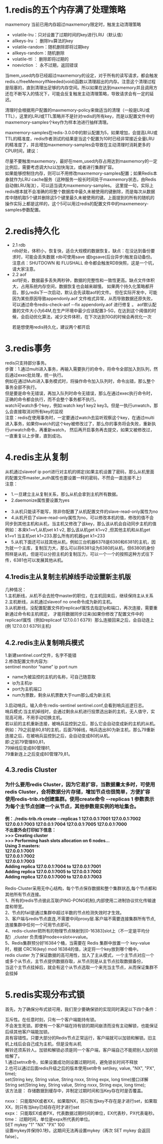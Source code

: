 <h1>1.redis的五个内存满了处理策略</h1>
maxmemory 当前已用内存超过maxmemory限定时，触发主动清理策略
<ul>
  <li>volatile-lru：只对设置了过期时间的key进行LRU（默认值）<br/></li>
<li>allkeys-lru ： 删除lru算法的key<br/></li>
<li>volatile-random：随机删除即将过期key<br/></li>
<li>allkeys-random：随机删除<br/></li>
<li>volatile-ttl ： 删除即将过期的<br/></li>
<li>noeviction ： 永不过期，返回错误<br/></li>
  </ul>
当mem_used内存已经超过maxmemory的设定，对于所有的读写请求，都会触发redis.c/freeMemoryIfNeeded(void)函数以清理超出的内存。注意这个清理过程是阻塞的，直到清理出足够的内存空间。所以如果在达到maxmemory并且调用方还在不断写入的情况下，可能会反复触发主动清理策略，导致请求会有一定的延迟。<br/>

清理时会根据用户配置的maxmemory-policy来做适当的清理（一般是LRU或TTL），这里的LRU或TTL策略并不是针对redis的所有key，而是以配置文件中的maxmemory-samples个key作为样本池进行抽样清理。<br/>

maxmemory-samples在redis-3.0.0中的默认配置为5，如果增加，会提高LRU或TTL的精准度，redis作者测试的结果是当这个配置为10时已经非常接近全量LRU的精准度了，并且增加maxmemory-samples会导致在主动清理时消耗更多的CPU时间，建议：<br/>

尽量不要触发maxmemory，最好在mem_used内存占用达到maxmemory的一定比例后，需要考虑调大hz以加快淘汰，或者进行集群扩容。<br/>
如果能够控制住内存，则可以不用修改maxmemory-samples配置；如果Redis本身就作为LRU cache服务（这种服务一般长时间处于maxmemory状态，由Redis自动做LRU淘汰），可以适当调大maxmemory-samples。
这里提一句，实际上redis根本就不会准确的将整个数据库中最久未被使用的键删除，而是每次从数据库中随机取5个键并删除这5个键里最久未被使用的键。上面提到的所有的随机的操作实际上都是这样的，这个5可以用过redis的配置文件中的maxmemeory-samples参数配置。<br/>

<h1>2.redis持久化</h1>
<ul>
  <li>2.1 rdb</li>
   rdb好处，体积小，恢复快，适合大规模的数据恢复。缺点：在没达到备份要求时，可能会丢失数据
  rdb可使用save 或bgsave(后台异步)触发自动备份。
  注意点：SHUTDOWN 和 FLUSHALL 命令都会触发RDB快照，这是一个坑，请大家注意。 
 
  <li>2.2 aof</li> 
   aof好处，数据最多丢失两秒钟，数据的完整性和一致性更高。缺点文件体积大，占用系统内存空间，数据恢复也会越来越慢。
  如果两个持久化策略都开启，那么redis下一次启动，默认会先读取aof的文件。
  但在实际开发中，可能因为某些原因导致appendonly.aof 文件格式异常，从而导致数据还原失败，可以通过命令redis-check-aof --fix appendonly.aof 进行修复 。
  aof默认配置的文件大小为64M,在生产环境中最少应该配置3-5G，在达到这个阈值的时候，会启动优化算法，减少文件体积，在下次达到10G的时候会再优化一次  
  
  若是想使用redis持久化，建议两个都开启
</ul>
<h1>3.redis事务</h1>
redis只支持部分事务。<br/>
步骤：1.通过multi进入事务，再输入需要执行的命令，将命令全部加入到队列，然后通过exec批处理，统一执行。<br/>
例如在通过Multi进入事务模式时，将操作命令加入队列时，命令出错，那么整个事务全部不执行。<br/>
但是要是命令无错误，再加入队列时命令无错误，那么在通过exec执行命令时，正确的命令都会执行，而不会整个事务都不执行。<br/>
watch可watch多个key，例如:watch key1 key2 key3。但是一执行unwatch，那么会直接取消对所有key的监视<br/>
注意：redis在使用事务时，一定要通过watch去监听观察这个key，在通过multi进入事务，如果你watch的这个key被修改过了，那么你的事务将会失败，重新执行unwatch命令，再重新watch，
然后再开启事务再去提交，如果又被修改过，一直重复以上步骤，直到成功。
<h1>4.redis主从复制</h1>

从机通过slaveof ip port进行对主机的绑定(如果主机设置了密码，那么从机里面的配置文件master_auth属性也要设置一样的密码，不然会一直连接不上)<br/>
注意：<br/>
<li>1.一旦建立主从复制关系，那么从机会拿到主机所有数据。<br/></li> 
<li>2.daemonize属性要设置为yes<br/><br/></li>
<li>3.从机只能读不能写，除非你配置了从机配置文件的slave-read-only属性为no<br/></li>
<li>4.从机开启了slave-read-only属性为no，可以修改本机的值，修改的值不会同步到其他主机和从机，当主机又修改了该key，那么该从机会自动同步主机的值<br/>
例如：本来k1=v1,从机set k1 v2, 那么该从机get k1=v2 ,但其他主机和从机get k1=v1 当主机set k1=233.那么所有的机器get k1=233
</li>
<li>5.从机下面还可以挂其他从机，例如三台机器6378是6380和6381的主机，因为就一个主库，复制压力大，那么可以将6381设为6380的从机，但6380的身份照样是从机，但是可以分担主机的复制压力，可以一个一个的按照这种方式往下传，6381也可以发展其他从机。<br/></li>
<h2>4.1redis主从复制主机掉线手动设置新主机版</h2>
几种情况：<br/>
1.主机断线，从机不会去抢夺master的职位，在主机回来后，继续保持主从关系<br/>
2.主机断线，从机通过slaveof no one命令成为新的主机。<br/>
3.从机断线，没配置配置文件的replicaof属性去指定Ip和端口，再次连接，需要重新通过命令和主机绑定，
才能将数据同步过来(如果你修改了配置文件中的replicaof属性（例如replicaof 127.0.0.1 6379）那么连接回来之后，会自动连上(例 127.0.0.1 6379)主机)<br/>
<h2>4.2.redis主从复制哨兵模式</h2>
1.新建sentinel.conf文件，名字不能错<br/>
2.修改配置文件内容为:<br/>
sentinel monitor “name”  ip port num<br/>
<ul>
<li>name为被监控的主机的名称，可自己随意取<br/>  </li>
<li>ip为主机ip<br/>  </li>
<li>port为主机端口<br/>  </li>
<li>num为票数，剩余从机票数大于num那么成为新主机<br/>  </li>
</ul>
3.启动哨兵，输入命令:redis-sentinel sentinel.conf,会看到哨兵巡逻日志。<br/> 
哨兵模式:当主机掉线时，会通过剩余从机进行投票选出新的主机，无人值守，实现高可用，不用手动切换主机。<br/> 
若以前的主机重新连接，被哨兵监控到之后，那么它会自动变成新的主机的从机。<br/>
例如：79之前是80,81的主机，后面79掉线，哨兵选出80为新主机，那么79重新连接之后，在被哨兵监控到之后，会自动变成80的从机。<br/> 
即:之前79管理80,81， <br/> 79掉线后变成80管理81,<br/> 79重新连上之后变成80管理79,81。
<h2>4.3.redis Cluster</h2>
<h3>为什么要用redis Cluster，因为它易扩容，当数据量太多时，可使用redis Cluster，会将数据分片存储，增加节点也很简单，方便扩容<br/> 
使用redis-trib.rb创建集群。使用create命令 --replicas 1 参数表示为每个主节点创建一个从节点，其他参数是实例的地址集合。</h3>
<h4>
例：./redis-trib.rb create --replicas 1 127.0.0.1:7001 127.0.0.1:7002 127.0.0.1:7003 127.0.0.1:7004 127.0.0.1:7005 127.0.0.1:7000<br/> 
不出意外会打印如下信息：<br/> 
>>> Creating cluster<br/> 
>>> Performing hash slots allocation on 6 nodes...<br/> 
Using 3 masters:<br/> 
127.0.0.1:7001<br/> 
127.0.0.1:7002<br/> 
127.0.0.1:7003<br/> 
Adding replica 127.0.0.1:7004 to 127.0.0.1:7001<br/> 
Adding replica 127.0.0.1:7005 to 127.0.0.1:7002<br/> 
Adding replica 127.0.0.1:7000 to 127.0.0.1:7003<br/> 
</h4>
Redis-Cluster采用无中心结构，每个节点保存数据和整个集群状态,每个节点都和其他所有节点连接。<br/> 
1、所有的redis节点彼此互联(PING-PONG机制),内部使用二进制协议优化传输速度和带宽。<br/> 
2、节点的fail是通过集群中超过半数的节点检测失效时才生效。<br/> 
3、客户端与redis节点直连,不需要中间proxy层.客户端不需要连接集群所有节点,连接集群中任何一个可用节点即可。<br/> 
4、redis-cluster把所有的物理节点映射到[0-16383]slot上（不一定是平均分配）,cluster 负责维护node<->slot<->value。<br/> 
5、Redis集群预分好16384个桶，当需要在 Redis 集群中放置一个 key-value 时，根据 CRC16(key) mod 16384的值，决定将一个key放到哪个桶中。<br/> 
redis cluster 为了保证数据的高可用性，加入了主从模式，一个主节点对应一个或多个从节点，主节点提供数据存取，从节点则是从主节点拉取数据备份，<br/> 
当这个主节点挂掉后，就会有这个从节点选取一个来充当主节点，从而保证集群不会挂掉


<h1>5.redis实现分布式锁</h1>
首先，为了确保分布式锁可用，我们至少要确保锁的实现同时满足以下四个条件：<br/>

互斥性。在任意时刻，只有一个客户端能持有锁。<br/>
不会发生死锁。即使有一个客户端在持有锁的期间崩溃而没有主动解锁，也能保证后续其他客户端能加锁。<br/>
具有容错性。只要大部分的Redis节点正常运行，客户端就可以加锁和解锁。旧主机上线后会自己成为主机，但是没有从机<br/>
解铃还须系铃人。加锁和解锁必须是同一个客户端，客户端自己不能把别人加的锁给解了。<br/>
1.通过setnx命令，如果设置成功则设置过期时间，避免锁长时间不释放<br/>
2.也可以通过后面redis升级之后的版本使用set命令 set(key, value, "NX", "PX", time);<br/>
set(String key, String value, String nxxx, String expx, long time)接口详解<br/>
String set(String key, String value, String nxxx, String expx, long time);<br/>
该方法是： 存储数据到缓存中，并制定过期时间和当Key存在时是否覆盖。<br/>

nxxx： 只能取NX或者XX，如果取NX，则只有当key不存在是才进行set，如果取XX，则只有当key已经存在时才进行set<br/>
expx： 只能取EX或者PX，代表数据过期时间的单位，EX代表秒，PX代表毫秒。<br/>
time： 过期时间，单位是expx所代表的单位。<br/>
SET mykey "1" "NX" "PX" 100  <br/>
设置mykey并保持0.1秒。这期间无法再设置mykey（再次 SET mykey 会返回false）。
